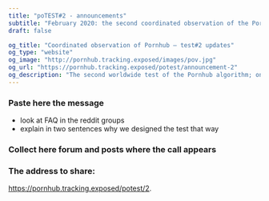 ```yaml
---
title: "poTEST#2 - announcements"
subtitle: "February 2020: the second coordinated observation of the Pornhub algorithm"
draft: false

og_title: "Coordinated observation of Pornhub — test#2 updates"
og_type: "website"
og_image: "http://pornhub.tracking.exposed/images/pov.jpg"
og_url: "https://pornhub.tracking.exposed/potest/announcement-2"
og_description: "The second worldwide test of the Pornhub algorithm; on Sunday March 15th, with a browser extension, we'll see how PH personalizes the customer experience"
---
```


### Paste here the message

* look at FAQ in the reddit groups
* explain in two sentences why we designed the test that way

### Collect here forum and posts where the call appears 

### The address to share:

https://pornhub.tracking.exposed/potest/2.
